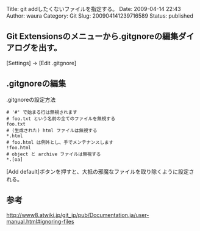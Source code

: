 Title: git addしたくないファイルを指定する。
Date: 2009-04-14 22:43
Author: waura
Category: Git
Slug: 200904141239716589
Status: published

## Git Extensionsのメニューから.gitgnoreの編集ダイアログを出す。

[Settings] -> [Edit .gitgnore]

## .gitgnoreの編集

.gitgnoreの設定方法

```
# '#' で始まる行は無視されます
# foo.txt という名前の全てのファイルを無視する
foo.txt
# (生成された) html ファイルは無視する
*.html
# foo.html は例外とし、手でメンテナンスします
!foo.html
# object と archive ファイルは無視する
*.[oa]
```

[Add default]ボタンを押すと、大抵の邪魔なファイルを取り除くように設定される。

## 参考

<http://www8.atwiki.jp/git_jp/pub/Documentation.ja/user-manual.html#ignoring-files>
